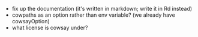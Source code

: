 * fix up the documentation (it's written in markdown; write it in Rd instead)
* cowpaths as an option rather than env variable? (we already have cowsayOption)
* what license is cowsay under?

